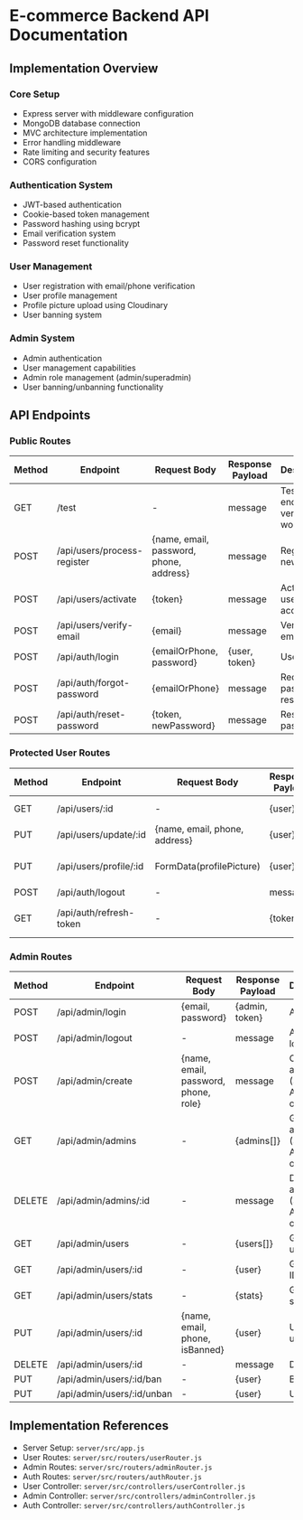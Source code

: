 # E-commerce Backend API Documentation

## Implementation Overview

### Core Setup
- Express server with middleware configuration
- MongoDB database connection
- MVC architecture implementation
- Error handling middleware
- Rate limiting and security features
- CORS configuration

### Authentication System
- JWT-based authentication
- Cookie-based token management
- Password hashing using bcrypt
- Email verification system
- Password reset functionality

### User Management
- User registration with email/phone verification
- User profile management
- Profile picture upload using Cloudinary
- User banning system

### Admin System
- Admin authentication
- User management capabilities
- Admin role management (admin/superadmin)
- User banning/unbanning functionality

## API Endpoints

### Public Routes

| Method | Endpoint | Request Body | Response Payload | Description |
|--------|----------|--------------|------------------|-------------|
| GET | /test | - | message | Test endpoint to verify API is working |
| POST | /api/users/process-register | {name, email, password, phone, address} | message | Register new user |
| POST | /api/users/activate | {token} | message | Activate user account |
| POST | /api/users/verify-email | {email} | message | Verify user email |
| POST | /api/auth/login | {emailOrPhone, password} | {user, token} | User login |
| POST | /api/auth/forgot-password | {emailOrPhone} | message | Request password reset |
| POST | /api/auth/reset-password | {token, newPassword} | message | Reset password |

### Protected User Routes

| Method | Endpoint | Request Body | Response Payload | Description |
|--------|----------|--------------|------------------|-------------|
| GET | /api/users/:id | - | {user} | Get user profile |
| PUT | /api/users/update/:id | {name, email, phone, address} | {user} | Update user info |
| PUT | /api/users/profile/:id | FormData(profilePicture) | {user} | Update profile picture |
| POST | /api/auth/logout | - | message | User logout |
| GET | /api/auth/refresh-token | - | {token} | Refresh access token |

### Admin Routes

| Method | Endpoint | Request Body | Response Payload | Description |
|--------|----------|--------------|------------------|-------------|
| POST | /api/admin/login | {email, password} | {admin, token} | Admin login |
| POST | /api/admin/logout | - | message | Admin logout |
| POST | /api/admin/create | {name, email, password, phone, role} | message | Create new admin (Super Admin only) |
| GET | /api/admin/admins | - | {admins[]} | Get all admins (Super Admin only) |
| DELETE | /api/admin/admins/:id | - | message | Delete admin (Super Admin only) |
| GET | /api/admin/users | - | {users[]} | Get all users |
| GET | /api/admin/users/:id | - | {user} | Get user by ID |
| GET | /api/admin/users/stats | - | {stats} | Get user statistics |
| PUT | /api/admin/users/:id | {name, email, phone, isBanned} | {user} | Update user |
| DELETE | /api/admin/users/:id | - | message | Delete user |
| PUT | /api/admin/users/:id/ban | - | {user} | Ban user |
| PUT | /api/admin/users/:id/unban | - | {user} | Unban user |

## Implementation References

- Server Setup: `server/src/app.js`
- User Routes: `server/src/routers/userRouter.js`
- Admin Routes: `server/src/routers/adminRouter.js`
- Auth Routes: `server/src/routers/authRouter.js`
- User Controller: `server/src/controllers/userController.js`
- Admin Controller: `server/src/controllers/adminController.js`
- Auth Controller: `server/src/controllers/authController.js`